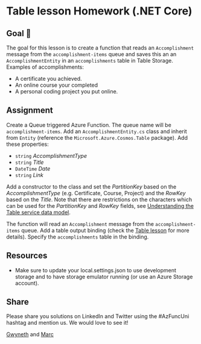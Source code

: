 # Table lesson Homework (.NET Core)

## Goal 🎯

The goal for this lesson is to create a function that reads an `Accomplishment` message from the `accomplishment-items` queue and saves this an an `AccomplishmentEntity` in an `accomplishments` table in Table Storage. Examples of accomplishments:

- A certificate you achieved.
- An online course your completed
- A personal coding project you put online.

## Assignment

Create a Queue triggered Azure Function. The queue name will be `accomplishment-items`.
Add an `AccomplishmentEntity.cs` class and inherit from `Entity` (reference the `Microsoft.Azure.Cosmos.Table` package). Add these properties:

- `string` *AccomplishmentType*
- `string` *Title*
- `DateTime` *Date*
- `string` *Link*

Add a constructor to the class and set the *PartitionKey* based on the *AccomplishmentType* (e.g. Certificate, Course, Project) and the *RowKey* based on the *Title*. Note that there are restrictions on the characters which can be used for the *PartitionKey* and *RowKey* fields, see [Understanding the Table service data model](https://docs.microsoft.com/en-us/rest/api/storageservices/Understanding-the-Table-Service-Data-Model).

The function will read an `Accomplishment` message from the `accomplishment-items` queue. Add a table output binding (check the [Table lesson](table-lesson-dotnet.md) for more details). Specify the `accomplishments` table in the binding.

## Resources

- Make sure to update your local.settings.json to use development storage and to have storage emulator running (or use an Azure Storage account).

## Share

Please share you solutions on LinkedIn and Twitter using the #AzFuncUni hashtag and mention us. We would love to see it!

[Gwyneth](https://twitter.com/madebygps) and [Marc](https://twitter.com/marcduiker)
